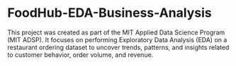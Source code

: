 # FoodHub-EDA-Business-Analysis
This project was created as part of the MIT Applied Data Science Program (MIT ADSP).
It focuses on performing Exploratory Data Analysis (EDA) on a restaurant ordering dataset to uncover trends, patterns, and insights related to customer behavior, order volume, and revenue.
